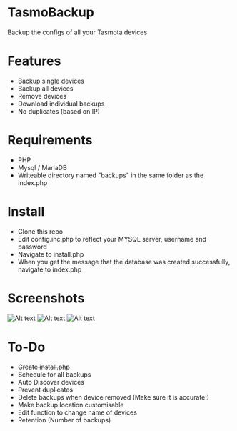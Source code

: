 # TasmoBackup
Backup the configs of all your Tasmota devices

# Features
* Backup single devices
* Backup all devices
* Remove devices
* Download individual backups
* No duplicates (based on IP)

# Requirements

* PHP
* Mysql / MariaDB
* Writeable directory named "backups" in the same folder as the index.php 

# Install

* Clone this repo
* Edit config.inc.php to reflect your MYSQL server, username and password
* Navigate to install.php
* When you get the message that the database was created successfully, navigate to index.php

# Screenshots

![Alt text](https://i.imgur.com/dDvz5xA.png)
![Alt text](https://i.imgur.com/qM6drXz.png)
![Alt text](https://i.imgur.com/o79yMXB.png)



# To-Do

* ~~Create install.php~~
* Schedule for all backups
* Auto Discover devices
* ~~Prevent duplicates~~
* Delete backups when device removed (Make sure it is accurate!)
* Make backup location customisable
* Edit function to change name of devices
* Retention (Number of backups)
